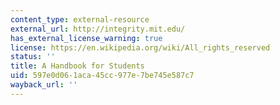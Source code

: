 ```yaml
---
content_type: external-resource
external_url: http://integrity.mit.edu/
has_external_license_warning: true
license: https://en.wikipedia.org/wiki/All_rights_reserved
status: ''
title: A Handbook for Students
uid: 597e0d06-1aca-45cc-977e-7be745e587c7
wayback_url: ''
---
```

